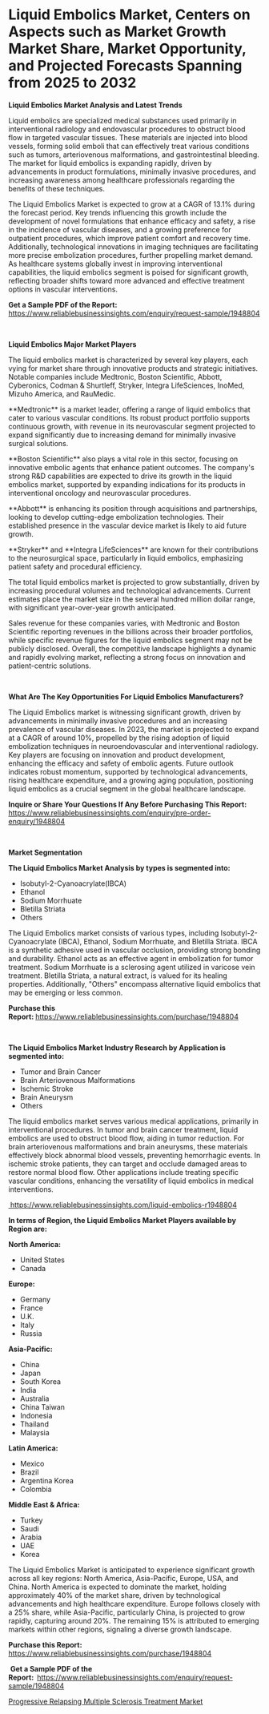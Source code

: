 <p><h1>Liquid Embolics Market, Centers on Aspects such as Market Growth Market Share, Market Opportunity, and Projected Forecasts Spanning from 2025 to 2032</h1></p><p><strong>Liquid Embolics Market Analysis and Latest Trends</strong></p>
<p><p>Liquid embolics are specialized medical substances used primarily in interventional radiology and endovascular procedures to obstruct blood flow in targeted vascular tissues. These materials are injected into blood vessels, forming solid emboli that can effectively treat various conditions such as tumors, arteriovenous malformations, and gastrointestinal bleeding. The market for liquid embolics is expanding rapidly, driven by advancements in product formulations, minimally invasive procedures, and increasing awareness among healthcare professionals regarding the benefits of these techniques.</p><p>The Liquid Embolics Market is expected to grow at a CAGR of 13.1% during the forecast period. Key trends influencing this growth include the development of novel formulations that enhance efficacy and safety, a rise in the incidence of vascular diseases, and a growing preference for outpatient procedures, which improve patient comfort and recovery time. Additionally, technological innovations in imaging techniques are facilitating more precise embolization procedures, further propelling market demand. As healthcare systems globally invest in improving interventional capabilities, the liquid embolics segment is poised for significant growth, reflecting broader shifts toward more advanced and effective treatment options in vascular interventions.</p></p>
<p><strong>Get a Sample PDF of the Report:&nbsp;</strong> <a href="https://www.reliablebusinessinsights.com/enquiry/request-sample/1948804?utm_campaign=2779&utm_medium=2&utm_source=Github&utm_content=ia&utm_term=08032025&utm_id=liquid-embolics">https://www.reliablebusinessinsights.com/enquiry/request-sample/1948804</a></p>
<p>&nbsp;</p>
<p><strong>Liquid Embolics Major Market Players</strong></p>
<p><p>The liquid embolics market is characterized by several key players, each vying for market share through innovative products and strategic initiatives. Notable companies include Medtronic, Boston Scientific, Abbott, Cyberonics, Codman & Shurtleff, Stryker, Integra LifeSciences, InoMed, Mizuho America, and RauMedic.</p><p>**Medtronic** is a market leader, offering a range of liquid embolics that cater to various vascular conditions. Its robust product portfolio supports continuous growth, with revenue in its neurovascular segment projected to expand significantly due to increasing demand for minimally invasive surgical solutions.</p><p>**Boston Scientific** also plays a vital role in this sector, focusing on innovative embolic agents that enhance patient outcomes. The company's strong R&D capabilities are expected to drive its growth in the liquid embolics market, supported by expanding indications for its products in interventional oncology and neurovascular procedures.</p><p>**Abbott** is enhancing its position through acquisitions and partnerships, looking to develop cutting-edge embolization technologies. Their established presence in the vascular device market is likely to aid future growth.</p><p>**Stryker** and **Integra LifeSciences** are known for their contributions to the neurosurgical space, particularly in liquid embolics, emphasizing patient safety and procedural efficiency.</p><p>The total liquid embolics market is projected to grow substantially, driven by increasing procedural volumes and technological advancements. Current estimates place the market size in the several hundred million dollar range, with significant year-over-year growth anticipated.</p><p>Sales revenue for these companies varies, with Medtronic and Boston Scientific reporting revenues in the billions across their broader portfolios, while specific revenue figures for the liquid embolics segment may not be publicly disclosed. Overall, the competitive landscape highlights a dynamic and rapidly evolving market, reflecting a strong focus on innovation and patient-centric solutions.</p></p>
<p>&nbsp;</p>
<p><strong>What Are The Key Opportunities For Liquid Embolics Manufacturers?</strong></p>
<p><p>The Liquid Embolics market is witnessing significant growth, driven by advancements in minimally invasive procedures and an increasing prevalence of vascular diseases. In 2023, the market is projected to expand at a CAGR of around 10%, propelled by the rising adoption of liquid embolization techniques in neuroendovascular and interventional radiology. Key players are focusing on innovation and product development, enhancing the efficacy and safety of embolic agents. Future outlook indicates robust momentum, supported by technological advancements, rising healthcare expenditure, and a growing aging population, positioning liquid embolics as a crucial segment in the global healthcare landscape.</p></p>
<p><strong>Inquire or Share Your Questions If Any Before Purchasing This Report:</strong> <a href="https://www.reliablebusinessinsights.com/enquiry/pre-order-enquiry/1948804?utm_campaign=2779&utm_medium=2&utm_source=Github&utm_content=ia&utm_term=08032025&utm_id=liquid-embolics">https://www.reliablebusinessinsights.com/enquiry/pre-order-enquiry/1948804</a></p>
<p>&nbsp;</p>
<p><strong>Market Segmentation</strong></p>
<p><strong>The Liquid Embolics Market Analysis by types is segmented into:</strong></p>
<p><ul><li>Isobutyl-2-Cyanoacrylate(IBCA)</li><li>Ethanol</li><li>Sodium Morrhuate</li><li>Bletilla Striata</li><li>Others</li></ul></p>
<p><p>The Liquid Embolics market consists of various types, including Isobutyl-2-Cyanoacrylate (IBCA), Ethanol, Sodium Morrhuate, and Bletilla Striata. IBCA is a synthetic adhesive used in vascular occlusion, providing strong bonding and durability. Ethanol acts as an effective agent in embolization for tumor treatment. Sodium Morrhuate is a sclerosing agent utilized in varicose vein treatment. Bletilla Striata, a natural extract, is valued for its healing properties. Additionally, "Others" encompass alternative liquid embolics that may be emerging or less common.</p></p>
<p><strong>Purchase this Report:&nbsp;</strong><a href="https://www.reliablebusinessinsights.com/purchase/1948804?utm_campaign=2779&utm_medium=2&utm_source=Github&utm_content=ia&utm_term=08032025&utm_id=liquid-embolics">https://www.reliablebusinessinsights.com/purchase/1948804</a></p>
<p>&nbsp;</p>
<p><strong>The Liquid Embolics Market Industry Research by Application is segmented into:</strong></p>
<p><ul><li>Tumor and Brain Cancer</li><li>Brain Arteriovenous Malformations</li><li>Ischemic Stroke</li><li>Brain Aneurysm</li><li>Others</li></ul></p>
<p><p>The liquid embolics market serves various medical applications, primarily in interventional procedures. In tumor and brain cancer treatment, liquid embolics are used to obstruct blood flow, aiding in tumor reduction. For brain arteriovenous malformations and brain aneurysms, these materials effectively block abnormal blood vessels, preventing hemorrhagic events. In ischemic stroke patients, they can target and occlude damaged areas to restore normal blood flow. Other applications include treating specific vascular conditions, enhancing the versatility of liquid embolics in medical interventions.</p></p>
<p><a href="https://www.reliablebusinessinsights.com/liquid-embolics-r1948804?utm_campaign=2779&utm_medium=2&utm_source=Github&utm_content=ia&utm_term=08032025&utm_id=liquid-embolics">&nbsp;https://www.reliablebusinessinsights.com/liquid-embolics-r1948804</a></p>
<p><strong>In terms of Region, the Liquid Embolics Market Players available by Region are:</strong></p>
<p>
    <p> <strong> North America: </strong>
        <ul>
            <li>United States</li>
            <li>Canada</li>
        </ul>
        </p> 
    <p> <strong> Europe: </strong>
        <ul>
            <li>Germany</li>
            <li>France</li>
            <li>U.K.</li>
            <li>Italy</li>
            <li>Russia</li>
        </ul>
        </p> 
    <p> <strong> Asia-Pacific: </strong>
        <ul>
            <li>China</li>
            <li>Japan</li>
            <li>South Korea</li>
            <li>India</li>
            <li>Australia</li>
            <li>China Taiwan</li>
            <li>Indonesia</li>
            <li>Thailand</li>
            <li>Malaysia</li>
        </ul>
        </p> 
    <p> <strong> Latin America: </strong>
        <ul>
            <li>Mexico</li>
            <li>Brazil</li>
            <li>Argentina Korea</li>
            <li>Colombia</li>
        </ul>
        </p> 
    <p> <strong> Middle East & Africa: </strong>
        <ul>
            <li>Turkey</li>
            <li>Saudi</li>
            <li>Arabia</li>
            <li>UAE</li>
            <li>Korea</li>
        </ul>
    </p>
    </p>
<p><p>The Liquid Embolics Market is anticipated to experience significant growth across all key regions: North America, Asia-Pacific, Europe, USA, and China. North America is expected to dominate the market, holding approximately 40% of the market share, driven by technological advancements and high healthcare expenditure. Europe follows closely with a 25% share, while Asia-Pacific, particularly China, is projected to grow rapidly, capturing around 20%. The remaining 15% is attributed to emerging markets within other regions, signaling a diverse growth landscape.</p></p>
<p><strong>Purchase this Report: </strong><a href="https://www.reliablebusinessinsights.com/purchase/1948804?utm_campaign=2779&utm_medium=2&utm_source=Github&utm_content=ia&utm_term=08032025&utm_id=liquid-embolics">https://www.reliablebusinessinsights.com/purchase/1948804</a></p>
<p>&nbsp;<strong>Get a Sample PDF of the Report:&nbsp;&nbsp;</strong><a href="https://www.reliablebusinessinsights.com/enquiry/request-sample/1948804?utm_campaign=2779&utm_medium=2&utm_source=Github&utm_content=ia&utm_term=08032025&utm_id=liquid-embolics">https://www.reliablebusinessinsights.com/enquiry/request-sample/1948804</a></p>
<p><strong></strong></p>
<p><p><a href="https://github.com/ElviraLeka1962/Market-Research-Report-List-1/blob/main/progressive-relapsing-multiple-sclerosis-treatment-market.md?utm_campaign=2779&utm_medium=2&utm_source=Github&utm_content=ia&utm_term=08032025&utm_id=liquid-embolics">Progressive Relapsing Multiple Sclerosis Treatment Market</a></p></p>